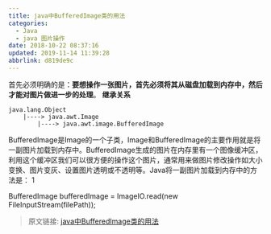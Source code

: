 ```yaml
---
title: java中BufferedImage类的用法
categories: 
  - Java
  - java 图片操作
date: 2018-10-22 08:37:16
updated: 2019-11-14 11:39:28
abbrlink: d819de9c
---
```

首先必须明确的是：**要想操作一张图片，首先必须将其从磁盘加载到内存中，然后才能对图片做进一步的处理**。
**继承关系**
```
java.lang.Object
    |----> java.awt.Image
        |----> java.awt.image.BufferedImage
```

BufferedImage是Image的一个子类，Image和BufferedImage的主要作用就是将一副图片加载到内存中。BufferedImage生成的图片在内存里有一个图像缓冲区，利用这个缓冲区我们可以很方便的操作这个图片，通常用来做图片修改操作如大小变换、图片变灰、设置图片透明或不透明等。Java将一副图片加载到内存中的方法是：
1
    
BufferedImage bufferedImage = ImageIO.read(new FileInputStream(filePath));  

>原文链接: [java中BufferedImage类的用法](https://lanlan2017.github.io/blog/d819de9c/)
